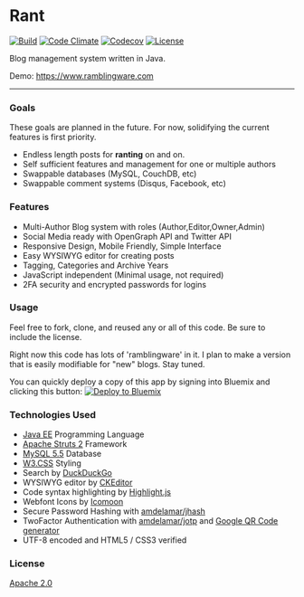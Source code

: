 # Rant

[![Build](https://img.shields.io/travis/RamblingWare/Rant.svg)](https://travis-ci.org/RamblingWare/Rant)
[![Code Climate](https://img.shields.io/codeclimate/github/RamblingWare/Rant.svg)](https://codeclimate.com/github/RamblingWare/Rant)
[![Codecov](https://img.shields.io/codecov/c/github/RamblingWare/Rant.svg)](https://codecov.io/gh/RamblingWare/Rant)
[![License](https://img.shields.io/:license-apache-blue.svg)](https://github.com/RamblingWare/Rant/blob/master/LICENSE)


Blog management system written in Java.

Demo: https://www.ramblingware.com

---

### Goals

These goals are planned in the future. For now, solidifying the current features is first priority.

- Endless length posts for **ranting** on and on.
- Self sufficient features and management for one or multiple authors
- Swappable databases (MySQL, CouchDB, etc)
- Swappable comment systems (Disqus, Facebook, etc)

### Features

- Multi-Author Blog system with roles (Author,Editor,Owner,Admin)
- Social Media ready with OpenGraph API and Twitter API
- Responsive Design, Mobile Friendly, Simple Interface
- Easy WYSIWYG editor for creating posts
- Tagging, Categories and Archive Years
- JavaScript independent (Minimal usage, not required)
- 2FA security and encrypted passwords for logins

### Usage

Feel free to fork, clone, and reused any or all of this code. Be sure to include the license.

Right now this code has lots of 'ramblingware' in it. I plan to make a version that is easily modifiable for "new" blogs. Stay tuned.

You can quickly deploy a copy of this app by signing into Bluemix and clicking this button:
[![Deploy to Bluemix](https://bluemix.net/deploy/button.png)](https://bluemix.net/deploy?repository=https://github.com/RamblingWare/Rant)  

### Technologies Used

- [Java EE](https://www.java.com/) Programming Language
- [Apache Struts 2](https://struts.apache.org/) Framework
- [MySQL 5.5](https://www.mysql.com/) Database
- [W3.CSS](http://www.w3schools.com/css/) Styling
- Search by [DuckDuckGo](https://duckduckgo.com)
- WYSIWYG editor by [CKEditor](http://ckeditor.com/download)
- Code syntax highlighting by [Highlight.js](https://highlightjs.org/)
- Webfont Icons by [Icomoon](https://icomoon.io/)
- Secure Password Hashing with [amdelamar/jhash](https://github.com/amdelamar/jhash)
- TwoFactor Authentication with [amdelamar/jotp](https://github.com/amdelamar/jotp) and [Google QR Code generator](https://chart.googleapis.com/chart?chs=200x200&cht=qr&chl=200x200&chld=M|0&cht=qr&chl=otpauth://totp/Company:user@test.com?secret=6ZT3L2TKZ3WYBDS7FEY65TOQZRSRUY7M&issuer=Company&algorithm=SHA1&digits=6&period=30)
- UTF-8 encoded and HTML5 / CSS3 verified

### License

[Apache 2.0](https://github.com/RamblingWare/Rant/blob/master/LICENSE)
